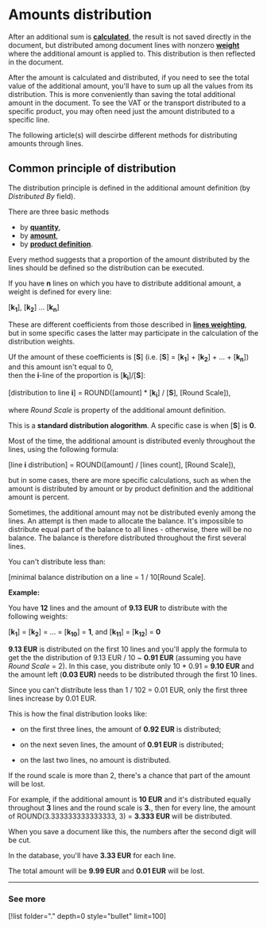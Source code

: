 # Amounts distribution

After an additional sum is **[calculated](../amounts-calculation/index.md)**, the result is not saved directly in the document, but distributed among document lines with nonzero **[weight](../lines-weighting.md)** where the additional amount is applied to. This distribution is then reflected in the document. 

After the amount is calculated and distributed, if you need to see the total value of the additional amount, you'll have to sum up all the values from its  distribution. This is more conveniently than saving the total additional amount in the document. To see the VAT or the transport distributed to a specific product, you may often need just the amount distributed to a specific line.

The following article(s) will descirbe different methods for distributing amounts through lines. 

## Common principle of distribution

The distribution principle is defined in the additional amount definition  (by *Distributed By* field). 

There are three basic methods

- by **[quantity](by-quantity.md)**,
- by **[amount](by-amount.md)**, 
- by **[product definition](by-product-definition.md)**. 
 
Every method suggests that a proportion of the amount distributed by the lines should be defined so the distribution can be executed.

If you have **n** lines on which you have to distribute additional amount, a weight is defined for every line:

[**k<sub>1</sub>**], [**k<sub>2</sub>**] ... [**k<sub>n</sub>**]

These are different coefficients from those described in **[lines weighting](../lines-weighting.md)**, but in some specific cases the latter may participate in the calculation of the distribution weights. 

Uf the amount of these coefficients is [**S**] (i.e. [**S**] = [**k<sub>1</sub>**] + [**k<sub>2</sub>**] + ... + [**k<sub>n</sub>**]) and this amount isn't equal to 0, <br> then the **i**-line of the proportion is [**k<sub>i</sub>**]/[**S**]:

[distribution to line **i**] = ROUND([amount] * [**k<sub>i</sub>**] / [**S**], [Round Scale]),

where *Round Scale* is property of the additional amount definition. 

This is a **standard distribution alogorithm**. A specific case is when [**S**] is **0**. 

Most of the time, the additional amount is distributed evenly throughout the lines, using the following formula:

[line **i** distribution] = ROUND([amount] / [lines count], [Round Scale]),

but in some cases, there are more specific calculations, such as when the amount is distributed by amount or by product definition and the additional amount is percent.

Sometimes, the additional amount may not be distributed evenly among the lines. An attempt is then made to allocate the balance. It's impossible to distribute equal part of the balance to all lines - otherwise, there will be no balance. The balance is therefore distributed throughout the first several lines. 

You can't distribute less than:

[minimal balance distribution on a line = 1 / 10[Round Scale].

**Example:**

You have **12** lines and the amount of **9.13 EUR** to distribute with the following weights: 

[**k<sub>1</sub>**] = [**k<sub>2</sub>**] = ... = [**k<sub>10</sub>**] = **1**, and [**k<sub>11</sub>**] = [**k<sub>12</sub>**] = **0**

**9.13 EUR** is distributed on the first 10 lines and you'll apply the formula to get the the distribution of 9.13 EUR / 10 ~ **0.91 EUR** (assuming you have _Round Scale_ = 2). In this case, you distribute only 10 * 0.91 = **9.10 EUR** and the amount left (**0.03 EUR)** needs to be distributed through the first 10 lines.

Since you can't distribute less than 1 / 102 = 0.01 EUR, only the first three lines increase by 0.01 EUR.

This is how the final distribution looks like: 

- on the first three lines, the amount of **0.92 EUR** is distributed;

- on the next seven lines, the amount of **0.91 EUR** is distributed;

- on the last two lines, no amount is distributed. 
 
If the round scale is more than 2, there's a chance that part of the amount will be lost. 

For example, if the additional amount is **10 EUR** and it's distributed equally throughout **3** lines and the round scale is **3.**, then for every line, the amount of ROUND(3.333333333333333, 3) = **3.333 EUR** will be distributed. 

When you save a document like this, the numbers after the second digit will be cut. 

In the database, you'll have **3.33 EUR** for each line. 

The total amount will be **9.99 EUR** and **0.01 EUR** will be lost.

-----------
### See more 

[!list folder="." depth=0 style="bullet" limit=100]
